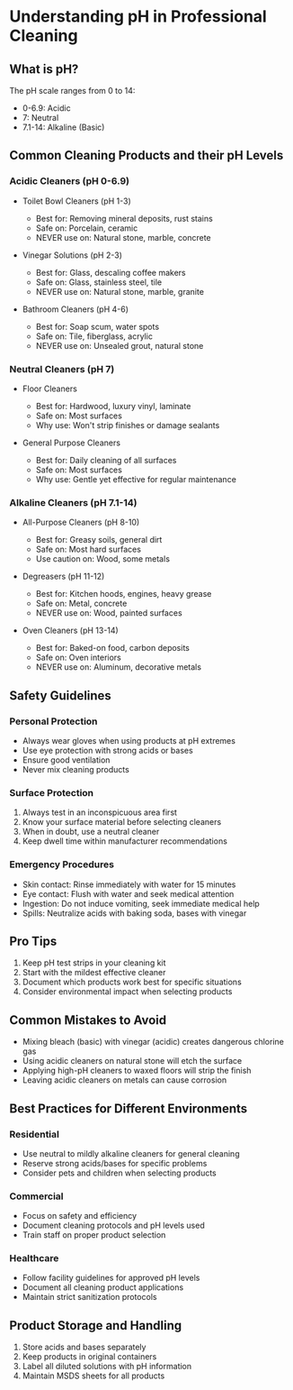 # Understanding pH in Professional Cleaning

## What is pH?
The pH scale ranges from 0 to 14:
- 0-6.9: Acidic
- 7: Neutral
- 7.1-14: Alkaline (Basic)

## Common Cleaning Products and their pH Levels

### Acidic Cleaners (pH 0-6.9)
- Toilet Bowl Cleaners (pH 1-3)
  - Best for: Removing mineral deposits, rust stains
  - Safe on: Porcelain, ceramic
  - NEVER use on: Natural stone, marble, concrete

- Vinegar Solutions (pH 2-3)
  - Best for: Glass, descaling coffee makers
  - Safe on: Glass, stainless steel, tile
  - NEVER use on: Natural stone, marble, granite

- Bathroom Cleaners (pH 4-6)
  - Best for: Soap scum, water spots
  - Safe on: Tile, fiberglass, acrylic
  - NEVER use on: Unsealed grout, natural stone

### Neutral Cleaners (pH 7)
- Floor Cleaners
  - Best for: Hardwood, luxury vinyl, laminate
  - Safe on: Most surfaces
  - Why use: Won't strip finishes or damage sealants

- General Purpose Cleaners
  - Best for: Daily cleaning of all surfaces
  - Safe on: Most surfaces
  - Why use: Gentle yet effective for regular maintenance

### Alkaline Cleaners (pH 7.1-14)
- All-Purpose Cleaners (pH 8-10)
  - Best for: Greasy soils, general dirt
  - Safe on: Most hard surfaces
  - Use caution on: Wood, some metals

- Degreasers (pH 11-12)
  - Best for: Kitchen hoods, engines, heavy grease
  - Safe on: Metal, concrete
  - NEVER use on: Wood, painted surfaces

- Oven Cleaners (pH 13-14)
  - Best for: Baked-on food, carbon deposits
  - Safe on: Oven interiors
  - NEVER use on: Aluminum, decorative metals

## Safety Guidelines

### Personal Protection
- Always wear gloves when using products at pH extremes
- Use eye protection with strong acids or bases
- Ensure good ventilation
- Never mix cleaning products

### Surface Protection
1. Always test in an inconspicuous area first
2. Know your surface material before selecting cleaners
3. When in doubt, use a neutral cleaner
4. Keep dwell time within manufacturer recommendations

### Emergency Procedures
- Skin contact: Rinse immediately with water for 15 minutes
- Eye contact: Flush with water and seek medical attention
- Ingestion: Do not induce vomiting, seek immediate medical help
- Spills: Neutralize acids with baking soda, bases with vinegar

## Pro Tips
1. Keep pH test strips in your cleaning kit
2. Start with the mildest effective cleaner
3. Document which products work best for specific situations
4. Consider environmental impact when selecting products

## Common Mistakes to Avoid
- Mixing bleach (basic) with vinegar (acidic) creates dangerous chlorine gas
- Using acidic cleaners on natural stone will etch the surface
- Applying high-pH cleaners to waxed floors will strip the finish
- Leaving acidic cleaners on metals can cause corrosion

## Best Practices for Different Environments

### Residential
- Use neutral to mildly alkaline cleaners for general cleaning
- Reserve strong acids/bases for specific problems
- Consider pets and children when selecting products

### Commercial
- Focus on safety and efficiency
- Document cleaning protocols and pH levels used
- Train staff on proper product selection

### Healthcare
- Follow facility guidelines for approved pH levels
- Document all cleaning product applications
- Maintain strict sanitization protocols

## Product Storage and Handling
1. Store acids and bases separately
2. Keep products in original containers
3. Label all diluted solutions with pH information
4. Maintain MSDS sheets for all products
